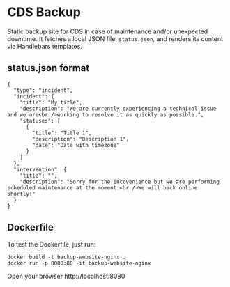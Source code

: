 # CDS Backup

Static backup site for CDS in case of maintenance and/or unexpected downtime. It fetches a local JSON file, `status.json`, and renders its content via Handlebars templates.

## status.json format

```
{
  "type": "incident",
  "incident": {
    "title": "My title",
    "description": "We are currently experiencing a technical issue and we are<br />working to resolve it as quickly as possible.",
    "statuses": [
      {
        "title": "Title 1",
        "description": "Description 1",
        "date": "Date with timezone"
      }
    ]
  },
  "intervention": {
    "title": "",
    "description": "Sorry for the incovenience but we are performing scheduled maintenance at the moment.<br />We will back online shortly!"
  }
}
```

## Dockerfile

To test the Dockerfile, just run:

```console
docker build -t backup-website-nginx .
docker run -p 8080:80 -it backup-website-nginx
```

Open your browser http://localhost:8080
